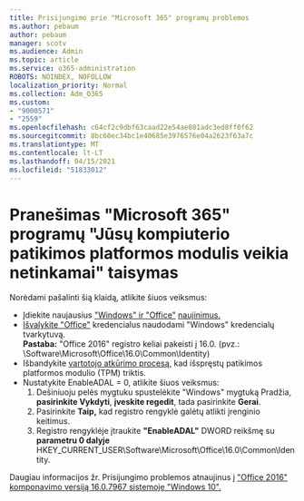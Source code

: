 ```yaml
---
title: Prisijungimo prie "Microsoft 365" programų problemos
ms.author: pebaum
author: pebaum
manager: scotv
ms.audience: Admin
ms.topic: article
ms.service: o365-administration
ROBOTS: NOINDEX, NOFOLLOW
localization_priority: Normal
ms.collection: Adm_O365
ms.custom:
- "9000571"
- "2559"
ms.openlocfilehash: c64cf2c9dbf63caad22e54ae801adc3ed8ff0f62
ms.sourcegitcommit: 8bc60ec34bc1e40685e3976576e04a2623f63a7c
ms.translationtype: MT
ms.contentlocale: lt-LT
ms.lasthandoff: 04/15/2021
ms.locfileid: "51833012"
---
```

# <a name="fixing-the-microsoft-365-apps-your-computers-trusted-platform-module-is-not-functioning-properly-message"></a>Pranešimas "Microsoft 365" programų "Jūsų kompiuterio patikimos platformos modulis veikia netinkamai" taisymas

Norėdami pašalinti šią klaidą, atlikite šiuos veiksmus:

- Įdiekite naujausius ["Windows" ir "Office"](https://support.microsoft.com/help/4027667/windows-10-update) [naujinimus.](https://support.office.com/article/update-office-and-your-computer-with-microsoft-update-2ab296f3-7f03-43a2-8e50-46de917611c5)
- [Išvalykite "Office"](https://docs.microsoft.com/office/troubleshoot/office-suite-issues/another-account-already-signed-in#step-4-clear-cached-credentials-on-the-computer) kredencialus naudodami "Windows" kredencialų tvarkytuvą.<br/>
    **Pastaba:** "Office 2016" registro keliai pakeisti į 16.0. (pvz.: \Software\Microsoft\Office\16.0\Common\Identity\)
- Išbandykite [vartotojo atkūrimo procesą,](https://docs.microsoft.com/office365/troubleshoot/administration/connection-issue-when-sign-in-office-2016#symptom-2) kad išspręstų patikimos platformos modulio (TPM) triktis.
- Nustatykite EnableADAL = 0, atlikite šiuos veiksmus:  
    1. Dešiniuoju pelės mygtuku spustelėkite "Windows" mygtuką Pradžia, **pasirinkite Vykdyti**, **įveskite regedit**, tada pasirinkite **Gerai**.
    2. Pasirinkite **Taip,** kad registro rengyklė galėtų atlikti įrenginio keitimus.
    3. Registro rengyklėje įtraukite **"EnableADAL"** DWORD reikšmę su **parametru 0 dalyje** HKEY_CURRENT_USER\Software\Microsoft\Office\16.0\Common\Identity.

Daugiau informacijos žr. Prisijungimo problemos atnaujinus į ["Office 2016" komponavimo versiją 16.0.7967 sistemoje "Windows 10".](https://docs.microsoft.com/office365/troubleshoot/administration/connection-issue-when-sign-in-office-2016)